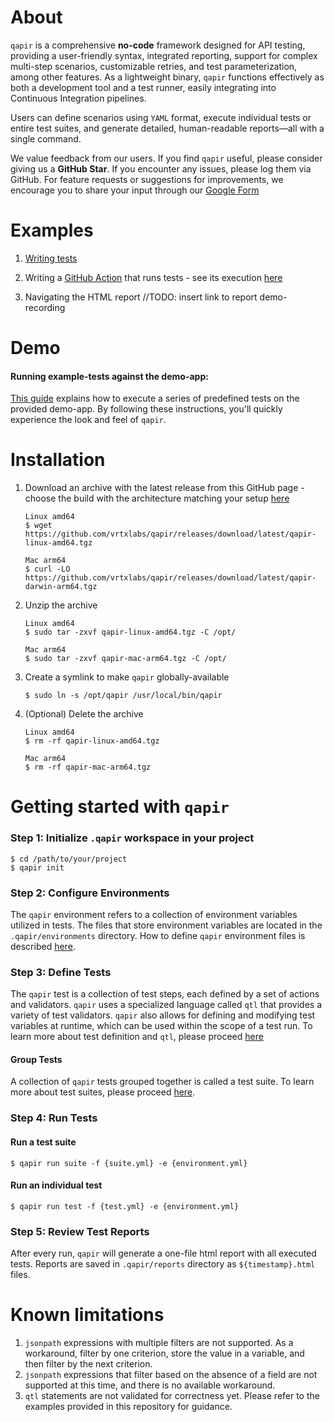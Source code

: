 # About

`qapir` is a comprehensive **no-code** framework designed for API testing, providing a user-friendly syntax, integrated reporting, support for complex multi-step scenarios, customizable retries, and test parameterization, among other features.
As a lightweight binary, `qapir` functions effectively as both a development tool and a test runner, easily integrating into Continuous Integration pipelines.

Users can define scenarios using `YAML` format, execute individual tests or entire test suites, and generate detailed, human-readable reports—all with a single command.

We value feedback from our users. If you find `qapir` useful, please consider giving us a **GitHub Star**. If you encounter any issues, please log them via GitHub. For feature requests or suggestions for improvements, we encourage you to share your input through our [Google Form](https://docs.google.com/forms/d/1iZr6E6cSbttzenNjJW8YvkisTbGpYAzKa0HD6bhzYqc)

# Examples

1. [Writing tests](https://github.com/vrtxlabs/qapir/tree/main/.qapir)

2. Writing a [GitHub Action](https://github.com/vrtxlabs/qapir/blob/main/.github/workflows/qapir-demo.yml) that runs tests - see its execution [here](https://github.com/vrtxlabs/qapir/actions)

3. Navigating the HTML report
//TODO: insert link to report demo-recording
   

# Demo
#### Running example-tests against the demo-app: 
[This guide](docs/Demo.md) explains how to execute a series of predefined tests on the provided demo-app. By following these instructions, you'll quickly experience the look and feel of `qapir`.


# Installation
1. Download an archive with the latest release from this GitHub page - choose the build with the architecture matching your setup [here](https://github.com/vrtxlabs/qapir/releases/tag/latest)
   ```
   Linux amd64
   $ wget https://github.com/vrtxlabs/qapir/releases/download/latest/qapir-linux-amd64.tgz
   ```
   
   ```
   Mac arm64
   $ curl -LO https://github.com/vrtxlabs/qapir/releases/download/latest/qapir-darwin-arm64.tgz
   ```
    
2. Unzip the archive
   ```
   Linux amd64
   $ sudo tar -zxvf qapir-linux-amd64.tgz -C /opt/
   ```

   ```
   Mac arm64
   $ sudo tar -zxvf qapir-mac-arm64.tgz -C /opt/
   ```

3. Create a symlink to make `qapir` globally-available
   ```
   $ sudo ln -s /opt/qapir /usr/local/bin/qapir
   ```
   
4. (Optional) Delete the archive
   ```
   Linux amd64
   $ rm -rf qapir-linux-amd64.tgz
   ```

   ```
   Mac arm64
   $ rm -rf qapir-mac-arm64.tgz
   ``` 

# Getting started with `qapir`

### Step 1: Initialize `.qapir` workspace in your project
```
$ cd /path/to/your/project
$ qapir init
```

### Step 2: Configure Environments
The `qapir` environment refers to a collection of environment variables utilized in tests. 
The files that store environment variables are located in the `.qapir/environments` directory.
How to define `qapir` environment files is described [here](docs/Environment.md).

### Step 3: Define Tests
The `qapir` test is a collection of test steps, each defined by a set of actions and validators. 
`qapir` uses a specialized language called `qtl` that provides a variety of test validators. 
`qapir` also allows for defining and modifying test variables at runtime, which can be used within the scope of a test run.
To learn more about test definition and `qtl`, please proceed [here](docs/Test.md)

#### Group Tests
A collection of `qapir` tests grouped together is called a test suite.
To learn more about test suites, please proceed [here](docs/Test.md/#suite).


### Step 4: Run Tests
#### Run a test suite
```
$ qapir run suite -f {suite.yml} -e {environment.yml}
```
#### Run an individual test
```
$ qapir run test -f {test.yml} -e {environment.yml}
```

### Step 5: Review Test Reports
After every run, `qapir` will generate a one-file html report with all executed tests. 
Reports are saved in `.qapir/reports` directory as `${timestamp}.html` files.

# Known limitations

1. `jsonpath` expressions with multiple filters are not supported. As a workaround, filter by one criterion, store the value in a variable, and then filter by the next criterion.
2. `jsonpath` expressions that filter based on the absence of a field are not supported at this time, and there is no available workaround. 
3. `qtl` statements are not validated for correctness yet. Please refer to the examples provided in this repository for guidance.
